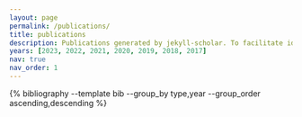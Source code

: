 ```yaml
---
layout: page
permalink: /publications/
title: publications
description: Publications generated by jekyll-scholar. To facilitate identification of author in the literature, I combined my two parent names (Allassonnière and Tang) starting from 2020.
years: [2023, 2022, 2021, 2020, 2019, 2018, 2017]
nav: true
nav_order: 1
---
```

<!-- _pages/publications.md -->
<div class="publications">
 {% bibliography --template bib --group_by type,year --group_order ascending,descending %}
</div>

